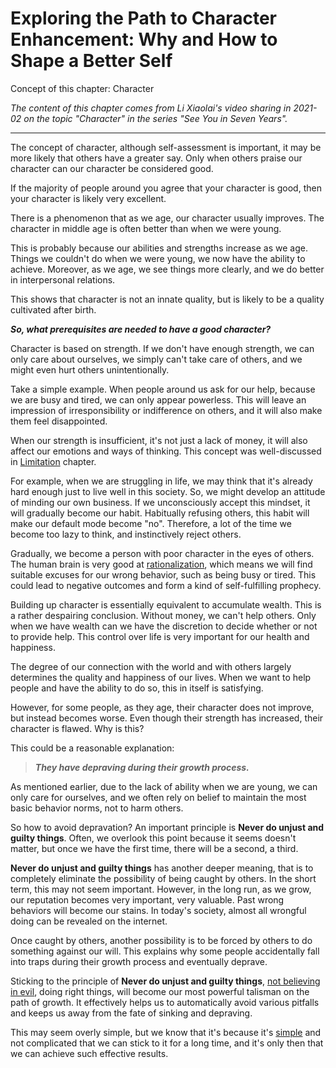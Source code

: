 # Exploring the Path to Character Enhancement: Why and How to Shape a Better Self

Concept of this chapter: Character

*The content of this chapter comes from Li Xiaolai's video sharing in 2021-02 on the topic "Character" in the series "See You in Seven Years".*

---

The concept of character, although self-assessment is important, it may be more likely that others have a greater say. Only when others praise our character can our character be considered good.

If the majority of people around you agree that your character is good, then your character is likely very excellent.

There is a phenomenon that as we age, our character usually improves. The character in middle age is often better than when we were young.

This is probably because our abilities and strengths increase as we age. Things we couldn't do when we were young, we now have the ability to achieve. Moreover, as we age, we see things more clearly, and we do better in interpersonal relations.

This shows that character is not an innate quality, but is likely to be a quality cultivated after birth.

***So, what prerequisites are needed to have a good character?***

Character is based on strength. If we don't have enough strength, we can only care about ourselves, we simply can't take care of others, and we might even hurt others unintentionally.

Take a simple example. When people around us ask for our help, because we are busy and tired, we can only appear powerless. This will leave an impression of irresponsibility or indifference on others, and it will also make them feel disappointed.

When our strength is insufficient, it's not just a lack of money, it will also affect our emotions and ways of thinking. This concept was well-discussed in [Limitation](https://github.com/ericlee1778/writing/blob/main/english/Learning%20Note%20-%20See%20You%20in%20Seven%20Years%20series%20(from%20Li%20Xiaolai)/8.Limitation.md) chapter.  

For example, when we are struggling in life, we may think that it's already hard enough just to live well in this society. So, we might develop an attitude of minding our own business. If we unconsciously accept this mindset, it will gradually become our habit. Habitually refusing others, this habit will make our default mode become "no". Therefore, a lot of the time we become too lazy to think, and instinctively reject others.

Gradually, we become a person with poor character in the eyes of others. The human brain is very good at [rationalization](https://en.wikipedia.org/wiki/Rationalization_(psychology)), which means we will find suitable excuses for our wrong behavior, such as being busy or tired. This could lead to negative outcomes and form a kind of self-fulfilling prophecy.

Building up character is essentially equivalent to accumulate wealth. This is a rather despairing conclusion. Without money, we can't help others. Only when we have wealth can we have the discretion to decide whether or not to provide help. This control over life is very important for our health and happiness.

The degree of our connection with the world and with others largely determines the quality and happiness of our lives. When we want to help people and have the ability to do so, this in itself is satisfying.

However, for some people, as they age, their character does not improve, but instead becomes worse. Even though their strength has increased, their character is flawed. Why is this?

This could be a reasonable explanation:

> ***They have depraving during their growth process.***

As mentioned earlier, due to the lack of ability when we are young, we can only care for ourselves, and we often rely on belief to maintain the most basic behavior norms, not to harm others.

So how to avoid depravation? An important principle is **Never do unjust and guilty things**. Often, we overlook this point because it seems doesn't matter, but once we have the first time, there will be a second, a third.

**Never do unjust and guilty things** has another deeper meaning, that is to completely eliminate the possibility of being caught by others. In the short term, this may not seem important. However, in the long run, as we grow, our reputation becomes very important, very valuable. Past wrong behaviors will become our stains. In today's society, almost all wrongful doing can be revealed on the internet.

Once caught by others, another possibility is to be forced by others to do something against our will. This explains why some people accidentally fall into traps during their growth process and eventually deprave.

Sticking to the principle of **Never do unjust and guilty things**, [not believing in evil](https://github.com/ericlee1778/writing/blob/main/english/Learning%20Note%20-%20See%20You%20in%20Seven%20Years%20series%20(from%20Li%20Xiaolai)/3.Not%20Believing%20in%20the%20Evil.md), doing right things, will become our most powerful talisman on the path of growth. It effectively helps us to automatically avoid various pitfalls and keeps us away from the fate of sinking and depraving.

This may seem overly simple, but we know that it's because it's [simple](https://github.com/ericlee1778/writing/blob/main/english/Learning%20Note%20-%20See%20You%20in%20Seven%20Years%20series%20(from%20Li%20Xiaolai)/5.Simplicity.md) and not complicated that we can stick to it for a long time, and it's only then that we can achieve such effective results.
